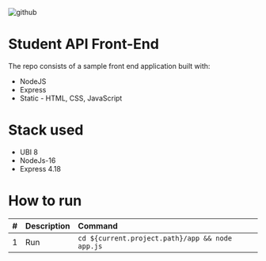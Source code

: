 ![github](https://tse3.mm.bing.net/th/id/OIP._yfjgiojxtfaezQcjuGtcwAAAA?pid=ImgDet&rs=1)
# Student API Front-End 

The repo consists of a sample front end application built with:
- NodeJS
- Express
- Static - HTML, CSS, JavaScript


# Stack used
- UBI 8
- NodeJs-16
- Express 4.18


# How to run

| #       | Description           | Command  |
| :------------- |:-------------| :-----|
| 1      | Run | `cd ${current.project.path}/app && node app.js` |
